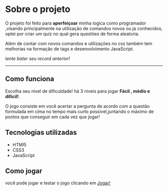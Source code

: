 # Sobre o projeto

  O projeto foi feito para <b>aperfeiçoar</b> minha logica como programador ,visando principalmente na utilização de comandos novos ou ja conhecidos, optei por criar um quiz no qual gera questões de forma aleatoria.

  Além de contar com novos comandos e utilizações no css também tem melhorias na formação de tags e desenvolvimento JavaScript.

  <i>tente bater seu record anterior!</i>
<hr>

## Como funciona

  Escolha seu nivel de dificuldade! há 3 niveis para jogar <b>Fácil , médio e difícil!</b>.
  
 

  O jogo consiste em você acertar a pergunta de acordo com a questão formulada em cima no tempo mais curto possivel,juntando o máximo de pontos que conseguir em cada vez que jogar!

## Tecnologias utilizadas

  <ul>
    <li>HTMl5</li>
    <li>CSS3</li>
    <li>JavaScript</li>
  </ul>

## Como jogar 

  você pode jogar e testar o jogo clicando em <a href="https://lucassamuelpedrolo.github.io/quizMatematicaBasica/" target='_blank'>Jogar!<a/>
  
  
